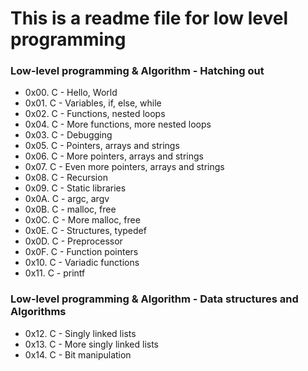 # This is a readme file for low level programming

### Low-level programming & Algorithm - Hatching out
- 0x00. C - Hello, World
- 0x01. C - Variables, if, else, while
- 0x02. C - Functions, nested loops
- 0x04. C - More functions, more nested loops
- 0x03. C - Debugging
- 0x05. C - Pointers, arrays and strings
- 0x06. C - More pointers, arrays and strings
- 0x07. C - Even more pointers, arrays and strings 
- 0x08. C - Recursion
- 0x09. C - Static libraries
- 0x0A. C - argc, argv
- 0x0B. C - malloc, free
- 0x0C. C - More malloc, free
- 0x0E. C - Structures, typedef
- 0x0D. C - Preprocessor
- 0x0F. C - Function pointers
- 0x10. C - Variadic functions
- 0x11. C - printf
  
### Low-level programming & Algorithm - Data structures and Algorithms
- 0x12. C - Singly linked lists
- 0x13. C - More singly linked lists
- 0x14. C - Bit manipulation
